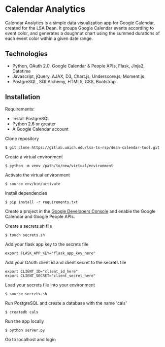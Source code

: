 # Calendar Analytics #

Calendar Analytics is a simple data visualization app for Google Calendar, created for the LSA Dean. It groups Google Calendar events according to event color, and generates a doughnut chart using the summed durations of each event color within a given date range.

## Technologies
- Python, OAuth 2.0, Google Calendar & People APIs, Flask, Jinja2, Datetime
- Javascript, jQuery, AJAX, D3, Chart.js, Underscore.js, Moment.js
- PostgreSQL, SQLAlchemy, HTML5, CSS, Bootstrap

## Installation

Requirements:

- Install PostgreSQL
- Python 2.6 or greater
- A Google Calendar account

Clone repository
```
$ git clone https://gitlab.umich.edu/lsa-ts-rsp/dean-calendar-tool.git
```
Create a virtual environment
```
$ python -m venv /path/to/new/virtual/environment
```
Activate the virtual environment
```
$ source env/bin/activate
```
Install dependencies
```
$ pip install -r requirements.txt
```
Create a project in the [Google Developers Console](https://console.developers.google.com/apis/api/calendar-json.googleapis.com/overview) and enable the Google Calendar and Google People APIs.

Create a secrets.sh file
```
$ touch secrets.sh
```
Add your flask app key to the secrets file
```
export FLASK_APP_KEY="flask_app_key_here"
```
Add your OAuth client id and client secret to the secrets file
```
export CLIENT_ID="client_id_here"
export CLIENT_SECRET="client_secret_here"
```
Load your secrets file into your environment
```
$ source secrets.sh
```
Run PostgreSQL and create a database with the name 'cals'
```
$ createdb cals
```
Run the app locally
```
$ python server.py
```
Go to localhost and login
